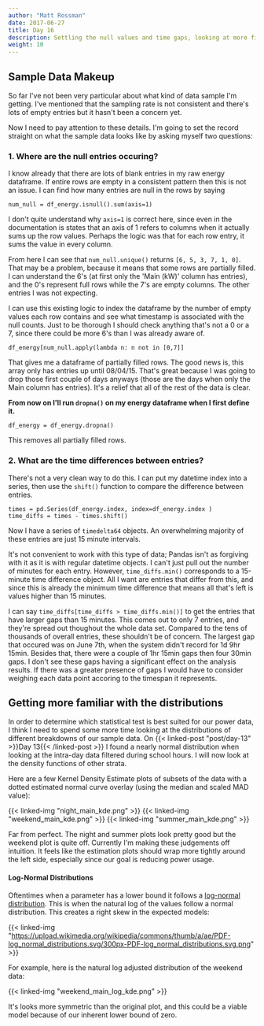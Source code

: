 ```yaml
---
author: "Matt Rossman"
date: 2017-06-27
title: Day 16
description: Settling the null values and time gaps, looking at more filtered sample density estimations
weight: 10
---
```


## Sample Data Makeup
So far I've not been very particular about what kind of data sample I'm getting. I've mentioned that the sampling rate is not consistent and there's lots of empty entries but it hasn't been a concern yet.

Now I need to pay attention to these details. I'm going to set the record straight on what the sample data looks like by asking myself two questions:

### 1. Where are the null entries occuring?

I know already that there are lots of blank entries in my raw energy dataframe. If entire rows are empty in a consistent pattern then this is not an issue. I can find how many entries are null in the rows by saying

	num_null = df_energy.isnull().sum(axis=1)

I don't quite understand why `axis=1` is correct here, since even in the documentation is states that an axis of 1 refers to columns when it actually sums up the row values. Perhaps the logic was that for each row entry, it sums the value in every column.

From here I can see that `num_null.unique()` returns `[6, 5, 3, 7, 1, 0]`. That may be a problem, because it means that some rows are partially filled. I can understand the 6's (at first only the 'Main (kW)' column has entries), and the 0's represent full rows while the 7's are empty columns. The other entries I was not expecting.

I can use this existing logic to index the dataframe by the number of empty values each row contains and see what timestamp is associated with the null counts. Just to be thorough I should check anything that's not a 0 or a 7, since there could be more 6's than I was already aware of.

	df_energy[num_null.apply(lambda n: n not in [0,7]]

That gives me a dataframe of partially filled rows. The good news is, this array only has entries up until 08/04/15. That's great because I was going to drop those first couple of days anyways (those are the days when only the Main column has entries). It's a relief that all of the rest of the data is clear.

**From now on I'll run `dropna()` on my energy dataframe when I first define it.**

	df_energy = df_energy.dropna()

This removes all partially filled rows.

### 2. What are the time differences between entries?

There's not a very clean way to do this. I can put my datetime index into a series, then use the `shift()` function to compare the difference between entries.

	times = pd.Series(df_energy.index, index=df_energy.index )
	time_diffs = times - times.shift()

Now I have a series of `timedelta64` objects. An overwhelming majority of these entries are just 15 minute intervals.

It's not convenient to work with this type of data; Pandas isn't as forgiving with it as it is with regular datetime objects. I can't just pull out the number of minutes for each entry. However, `time_diffs.min()` corresponds to a 15-minute time difference object. All I want are entries that differ from this, and since this is already the minimum time difference that means all that's left is values higher than 15 minutes.

I can say `time_diffs[time_diffs > time_diffs.min()]` to get the entries that have larger gaps than 15 minutes. This comes out to only 7 entries, and they're spread out thoughout the whole data set. Compared to the tens of thousands of overall entries, these shouldn't be of concern. The largest gap that occured was on June 7th, when the system didn't record for 1d 9hr 15min. Besides that, there were a couple of 1hr 15min gaps then four 30min gaps. I don't see these gaps having a significant effect on the analysis results. If there was a greater presence of gaps I would have to consider weighing each data point accoring to the timespan it represents.

## Getting more familiar with the distributions
In order to determine which statistical test is best suited for our power data, I think I need to spend some more time looking at the distributions of different breakdowns of our sample data. On {{< linked-post "post/day-13" >}}Day 13{{< /linked-post >}} I found a nearly normal distribution when looking at the intra-day data filtered during school hours. I will now look at the density functions of other strata.

Here are a few Kernel Density Estimate plots of subsets of the data with a dotted estimated normal curve overlay (using the median and scaled MAD value):

{{< linked-img "night_main_kde.png" >}}
{{< linked-img "weekend_main_kde.png" >}}
{{< linked-img "summer_main_kde.png" >}}

Far from perfect. The night and summer plots look pretty good but the weekend plot is quite off. Currently I'm making these judgements off intuition. It feels like the estimation plots should wrap more tightly around the left side, especially since our goal is reducing power usage.

#### Log-Normal Distributions
Oftentimes when a parameter has a lower bound it follows a [log-normal distribution](https://en.wikipedia.org/wiki/Log-normal_distribution). This is when the natural log of the values follow a normal distribution. This creates a right skew in the expected models:

{{< linked-img "https://upload.wikimedia.org/wikipedia/commons/thumb/a/ae/PDF-log_normal_distributions.svg/300px-PDF-log_normal_distributions.svg.png" >}}

For example, here is the natural log adjusted distribution of the weekend data:

{{< linked-img "weekend_main_log_kde.png" >}}

It's looks more symmetric than the original plot, and this could be a viable model because of our inherent lower bound of zero.

